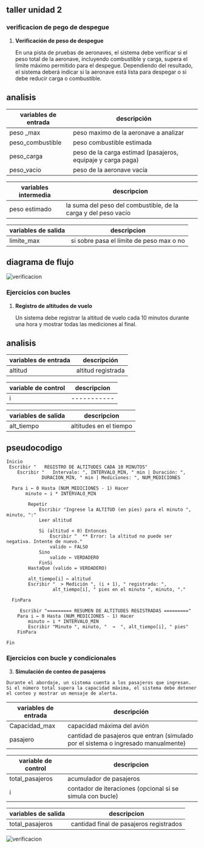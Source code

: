 ## taller unidad 2

### verificacion de pego de despegue 

1. **Verificación de peso de despegue**
    
    En una pista de pruebas de aeronaves, el sistema debe verificar si el peso total de la aeronave, incluyendo combustible y carga, supera el límite máximo permitido para el despegue. Dependiendo del resultado, el sistema deberá indicar si la aeronave está lista para despegar o si debe reducir carga o combustible.


## analisis 

| variables de entrada | descripción |
|----------------------|-------------|
| peso _max             |peso maximo de la aeronave a analizar |
| peso_combustible      | peso combustible estimada |
| peso_carga            | peso de la carga estimad (pasajeros, equipaje y carga paga)
| peso_vacio            |peso de la aeronave vacía |


|variables intermedia  | descripcion |
|----------------------|-------------|
| peso estimado        | la suma del peso del combustible, de la carga y del peso vacío |

|variables de salida | descripcion |
|--------------------|-------------|
| limite_max | si sobre pasa el límite de peso max o no |




## diagrama de flujo 

![verificacion](Verificación_de_peso_de_despegue.png)








### **Ejercicios con bucles**

1. **Registro de altitudes de vuelo**
    
    Un sistema debe registrar la altitud de vuelo cada 10 minutos durante una hora y mostrar todas las mediciones al final.


## analisis 

| variables de entrada | descripción |
|----------------------|-------------|
|altitud               |altitud registrada |


|variable de control   | descripcion |
|----------------------|-------------|
| i                    | ----------- |

|variables de salida | descripcion |
|--------------------|-------------|
| alt_tiempo         | altitudes en el tiempo |

## pseudocodigo 

```
Inicio
 Escribir "   REGISTRO DE ALTITUDES CADA 10 MINUTOS"
    Escribir "   Intervalo: ", INTERVALO_MIN, " min | Duración: ",
             DURACION_MIN, " min | Mediciones: ", NUM_MEDICIONES

  Para i ← 0 Hasta (NUM_MEDICIONES - 1) Hacer
       minuto ← i * INTERVALO_MIN

        Repetir
            Escribir "Ingrese la ALTITUD (en pies) para el minuto ", minuto, ":"
            Leer altitud

            Si (altitud < 0) Entonces
                Escribir "  ** Error: la altitud no puede ser negativa. Intente de nuevo."
                valido ← FALSO
            Sino
                valido ← VERDADERO
            FinSi
        HastaQue (valido = VERDADERO)

        alt_tiempo[i] ← altitud
        Escribir "  > Medición ", (i + 1), " registrada: ",
                 alt_tiempo[i], " pies en el minuto ", minuto, "."

  FinPara

     Escribir "========= RESUMEN DE ALTITUDES REGISTRADAS ========="
    Para i ← 0 Hasta (NUM_MEDICIONES - 1) Hacer
        minuto ← i * INTERVALO_MIN
        Escribir "Minuto ", minuto, "  →  ", alt_tiempo[i], " pies"
    FinPara

Fin
```


 ### **Ejercicios con bucle y condicionales**

  3. **Simulación de conteo de pasajeros**
    
    Durante el abordaje, un sistema cuenta a los pasajeros que ingresan. Si el número total supera la capacidad máxima, el sistema debe detener el conteo y mostrar un mensaje de alerta.

    
| variables de entrada | descripción |
|----------------------|-------------|
|Capacidad_max         |capacidad máxima del avión
|pasajero              |cantidad de pasajeros que entran (simulado por el sistema o ingresado manualmente)|


|variable de control   | descripcion |
|----------------------|-------------|
|total_pasajeros       |acumulador de pasajeros |
| i                    | contador de iteraciones (opcional si se simula con bucle) |

|variables de salida | descripcion |
|--------------------|-------------|
| total_pasajeros    | cantidad final de pasajeros registrados |

![verificacion](CONTEOPASAJEROS.png)